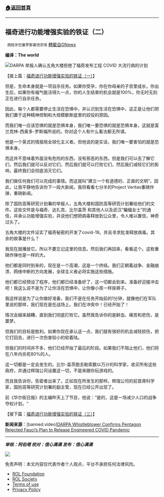 ###  [:house:返回首頁](https://github.com/ourhimalayas/txt)
---


## 福奇进行功能增强实验的铁证（二）
` 西班牙巴塞罗那喜悦农场` [轉載自GNews](https://gnews.org/zh-hans/2005271/)

**编译：The world**

![](https://assets.gnews.org/wp-content/uploads/2022/02/tempsnip福奇进行功能增强实验的铁证（一）.png)DARPA 举报人确认五角大楼拒绝了福奇发布工程 COVID 大流行病的计划

【接上篇：[福奇进行功能增强实验的铁证（一）](https://gnews.org/zh-hans/2005216/)】

但是，生命本身就是一项自杀任务。如果你受孕，你在你母亲的子宫里成长，你出生后，如果你有福气能活得久一点，你的人生结束的机会就是100%，你无时无刻正在进行自杀任务。

因此，每个人都需要停止生活在恐惧中，并认识到生活在恐惧中，这正是让他们把我们置于这种精神控制和大规模歇斯底里的奴役的原因。

而我们唯一应该恐惧的就是恐惧本身，我们唯一要恐惧的就是恐惧本身。这就是富兰克林-西奥多-罗斯福所说的。你对这个人有什么看法都无所谓。

他是一个英式的情报局全球化主义者。但他说的是实话，我们唯一要害怕的就是恐惧本身。

而这并不意味着外面没有危险的东西，没有邪恶的东西。但是我们可以去了解它们，然后我们就可以反对它们，然后我们就可以打败它们，然后我们减轻它们的影响，最终我们会彻底消灭它们。

我们做任何我们可以完成的事情。而这就叫“建立一个有道德的、正直的文明”。因此，让我平静地告诉你下一段大新闻，我将看看七分半的Project Veritas重磅炸弹，重磅新闻。

除了国防高等研究计划署的举报人，五角大楼和国防高等研究计划署给他们的文件。这些文件是与福奇、达扎克、比尔盖茨 和其他人以及武汉“蝙蝠女士”的通信，并承认功能增强实验，并说他们想把病毒释放到公众里，令人难以置信，神奇过头了。

五角大楼的文件证实了福奇秘密的开发了covid-19。并且寻求批准释放病毒。其余的故事是什么？

我现在就播放它。所以不要忘记这里的信息。然后我们再回来，看看这个。这枚重磅炸弹也是一样的大。

他们都是同时到来的，现在是一个高潮，这是一个终结。我们正朝着战争、金融崩溃、网络中断的方向发展，全球主义者必将实施这些措施。

他们都已经预设了程序，他们都已经准备好了，这一切都会到来。准备好迎接冲击吧！我这么说不是为了让你活在恐惧中，让你像小孩一样尿裤子。

我这样说是为了让你做好准备，我们不是在任务开始前的1分钟，就像他们在军队里说的那样，我们现在是在战场上。我们在冲突中！已经开始了！

情况会越来越糟，直到我们彻底打败它。虽然我告诉你的是鲜血、痛苦和悲伤，是噩梦。

但我们的目标是胜利。如果你现在承认这一点，我们就有很好的机会减轻损伤，把它打回去，进行一次伤害较小的软着陆。

但我们的时间并不多，他们已经开始了最后的阶段。如果我们不阻止他们，他们将在八年内杀死80%的人。

这一切都是一定会发生的。比尔-盖茨跑去勒索数以万计的科学家，收买所有这些政府，并通过辉瑞公司设置这一切，不是来跟你玩游戏的。

而且我告诉你，告密者出来了。正如现在所发生的那样。辉瑞公司的前首席科学家，国防高等研究计划署的副主管，现在已经公开出现了。

前《华尔街日报》的主编昨天上了节目，他说：“是的，这是一场减少人口的战争夺权计划。“

【接下篇：[福奇进行功能增强实验的铁证（三）](https://gnews.org/zh-hans/2005302/)】

**新闻来源**：[banned.video][DARPA Whistleblower Confirms Pentagon Rejected Fauci’s Plan to Release Engineered COVID Pandemic](https://www.banned.video/watch?id=61dde46deb995c694b2a48a0)

* * *

***审核：阿伯塔
校对：信心满满
发布：信心满满***

![](https://assets.gnews.org/wp-content/uploads/2022/02/GNEWS_CH.-1.jpeg)



 

免责声明：本文内容仅代表作者个人观点，平台不承担任何法律风险。

- [ROL Foundation](https://rolfoundation.org/)
- [ROL Society](https://rolsociety.org/)
- [Terms of use](https://gnews.org/terms-of-use-3/)
- [Privacy Policy](https://gnews.org/privacy-policy/)
